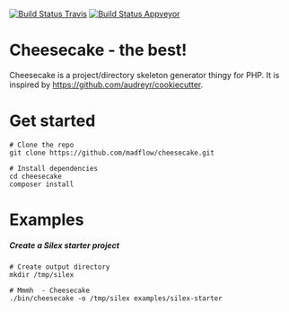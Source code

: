 [![Build Status Travis](https://travis-ci.org/madflow/cheesecake.png?branch=master)](https://travis-ci.org/madflow/cheesecake) [![Build Status Appveyor](https://ci.appveyor.com/api/projects/status/07ik73aibio5w4p7?svg=true)](https://ci.appveyor.com/project/madflow/cheesecake)

#  Cheesecake - the best!

Cheesecake is a project/directory skeleton generator thingy for PHP. It is inspired by
https://github.com/audreyr/cookiecutter.

# Get started

```
# Clone the repo
git clone https://github.com/madflow/cheesecake.git

# Install dependencies
cd cheesecake
composer install
```

# Examples

##### Create a Silex starter project
```
# Create output directory
mkdir /tmp/silex

# Mmmh  - Cheesecake
./bin/cheesecake -o /tmp/silex examples/silex-starter
```
